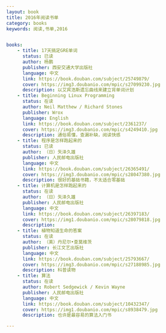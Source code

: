 ```yaml
---
layout: book
title: 2016年阅读书单
category: books
keywords: 阅读,书单,2016


books: 
    - title: 17天搞定GRE单词
      status: 已读
      author: 杨鹏
      publisher: 西安交通大学出版社
      language: 中文
      link: https://book.douban.com/subject/25749879/
      cover: https://img3.doubanio.com/mpic/s27099230.jpg
      description: 以艾宾浩斯遗忘曲线来建立背单词计划
    - title: Beginning Linux Programming
      status: 在读
      author: Neil Matthew / Richard Stones 
      publisher: Wrox
      language: English
      link: https://book.douban.com/subject/2361237/
      cover: https://img3.doubanio.com/mpic/s4249410.jpg
      description: 通俗易懂，查漏补缺，阅读快感
    - title: 程序是怎样跑起来的
      status: 已读
      author: （日）矢泽久雄 
      publisher: 人民邮电出版社
      language: 中文
      link: https://book.douban.com/subject/26365491/
      cover: https://img3.doubanio.com/mpic/s28047380.jpg
      description: 很好的基础书籍，不太适合零基础
    - title: 计算机是怎样跑起来的
      status: 在读
      author: （日）矢泽久雄 
      publisher: 人民邮电出版社
      language: 中文
      link: https://book.douban.com/subject/26397183/
      cover: https://img1.doubanio.com/mpic/s28079818.jpg
      description: 
    - title: 植物知道生命的答案
      status: 在读
      author: （美）丹尼尔•查莫维茨 
      publisher: 长江文艺出版社
      language: 中文
      link: https://book.douban.com/subject/25793667/
      cover: https://img3.doubanio.com/mpic/s27188985.jpg
      description: 科普读物
    - title: 算法
      status: 在读
      author: Robert Sedgewick / Kevin Wayne 
      publisher: 人民邮电出版社
      language: 中文
      link: https://book.douban.com/subject/10432347/
      cover: https://img1.doubanio.com/mpic/s8938479.jpg
      description: 也许是最容易的算法入门书

---
```





     
  